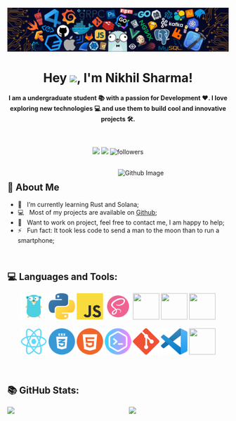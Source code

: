 ![](https://github.com/NikhilSharma03/NikhilSharma03/blob/main/images/banner.png)

<h1 align="center">Hey <img src="https://media.giphy.com/media/hvRJCLFzcasrR4ia7z/giphy.gif" width="28">, I'm Nikhil Sharma!</h1>

<h4 align="center">I am a undergraduate student 📚 with a passion for Development ❤️. I love exploring new technologies 💻 and use them to build cool and innovative  projects 🛠️.</h4>
<br/>

<div align="center">

[<img src="https://img.shields.io/badge/linkedin-%230077B5.svg?&style=for-the-badge&logo=linkedin&logoColor=white">](https://www.linkedin.com/in/nikhil-sharma-7538961b2/)
[<img src="https://img.shields.io/badge/Portfolio-%23000000.svg?&style=for-the-badge">](https://nikhilsharma03.github.io/Portfolio/)
<img alt="followers" src="https://img.shields.io/github/followers/NikhilSharma03?color=236ad3&labelColor=1155ba&style=for-the-badge&logo=github&label=Follow"/>
  
</div> 
<br/>


<img width="50%" align="right" alt="Github Image" src="https://raw.githubusercontent.com/onimur/.github/master/.resources/git-header.svg" />

## 🧐 About Me
- 🌱 &nbsp; I’m currently learning Rust and Solana; 
- 💻 &nbsp; Most of my projects are available on [Github](https://github.com/NikhilSharma03?tab=repositories);
- 💬 &nbsp; Want to work on project, feel free to contact me, I am happy to help;
- ⚡ &nbsp; Fun fact: It took less code to send a man to the moon than to run a smartphone;

<br/>

## 💻 Languages and Tools:

<div align="center">
<img src="https://github.com/NikhilSharma03/NikhilSharma03/blob/main/logo/go.png?raw=true" height="60" width="60">
<img src="https://github.com/NikhilSharma03/NikhilSharma03/blob/main/logo/python.png?raw=true" height="60" width="60">
<img src="https://github.com/NikhilSharma03/NikhilSharma03/blob/main/logo/JS.png?raw=true" height="60" width="60">
<img src="https://github.com/NikhilSharma03/NikhilSharma03/blob/main/logo/sass.png?raw=true" height="60" width="60">
<img src="https://cdn.iconscout.com/icon/free/png-512/node-js-1174925.png" height="60" width="60">
<img src="https://img.icons8.com/color/452/mongodb.png" height="60" width="60">
<img src="https://img.icons8.com/color/452/kubernetes.png" height="60" width="60">

<br />
<br />

<img src="https://github.com/NikhilSharma03/NikhilSharma03/blob/main/logo/react.png?raw=true" height="60" width="60">
<img src="https://github.com/NikhilSharma03/NikhilSharma03/blob/main/logo/css.png?raw=true" height="60" width="60">
<img src="https://github.com/NikhilSharma03/NikhilSharma03/blob/main/logo/html.png?raw=true" height="60" width="60">
<img src="https://github.com/NikhilSharma03/NikhilSharma03/blob/main/logo/terminal.png?raw=true" height="60" width="60">
<img src="https://github.com/NikhilSharma03/NikhilSharma03/blob/main/logo/git.png?raw=true" height="60" width="60">
<img src="https://github.com/NikhilSharma03/NikhilSharma03/blob/main/logo/vs.png?raw=true" height="60" width="60">
<img src="https://img.icons8.com/color/452/docker.png" height="60" width="60">

</div>
<br />
<br />

## 📚 GitHub Stats:


<img  src="https://github-readme-stats.vercel.app/api?username=nikhilsharma03&show_icons=true&hide_border=true&theme=tokyonight" width="45%" align="right" >

<img  src="https://github-readme-streak-stats.herokuapp.com/?user=nikhilsharma03&hide_border=true&theme=tokyonight" width="45%" >
<br />



